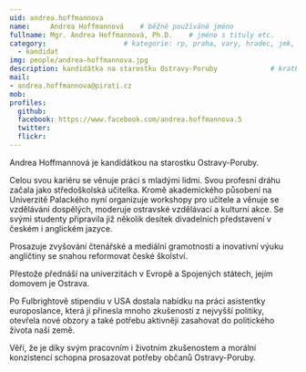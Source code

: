 ```yaml
---
uid: andrea.hoffmannova
name:     Andrea Hoffmannová  	# běžně používáné jméno
fullname: Mgr. Andrea Hoffmannová, Ph.D.  	# jméno s tituly etc.
category:                 	# kategorie: rp, praha, vary, hradec, jmk, senat
  - kandidat 
img: people/andrea-hoffmannova.jpg
description: kandidátka na starostku Ostravy-Poruby            	# kratký popis, max 160 znaků
mail:
- andrea.hoffmannova@pirati.cz
mob:			  
profiles:
  github:       
  facebook: https://www.facebook.com/andrea.hoffmannova.5
  twitter: 		  
  flickr:	 
---
```


Andrea Hoffmannová je kandidátkou na starostku Ostravy-Poruby.

Celou svou kariéru se věnuje práci s mladými lidmi. Svou profesní dráhu začala jako středoškolská učitelka. Kromě akademického působení na Univerzitě Palackého nyní organizuje workshopy pro učitele a věnuje se vzdělávání dospělých, moderuje ostravské vzdělávací a kulturní akce. Se svými studenty připravila již několik desítek divadelních představení v českém i anglickém jazyce.

Prosazuje zvyšování čtenářské a mediální gramotnosti a inovativní výuku angličtiny se snahou reformovat české školství. 

Přestože přednáší na univerzitách v Evropě a Spojených státech, jejím domovem je Ostrava.

Po Fulbrightově stipendiu v USA dostala nabídku na práci asistentky europoslance, která jí přinesla mnoho zkušeností z nejvyšší politiky, otevřela nové obzory a také potřebu aktivněji zasahovat do politického života naší země.

Věří, že je díky svým pracovním i životním zkušenostem a morální konzistencí schopna prosazovat potřeby občanů Ostravy-Poruby.
